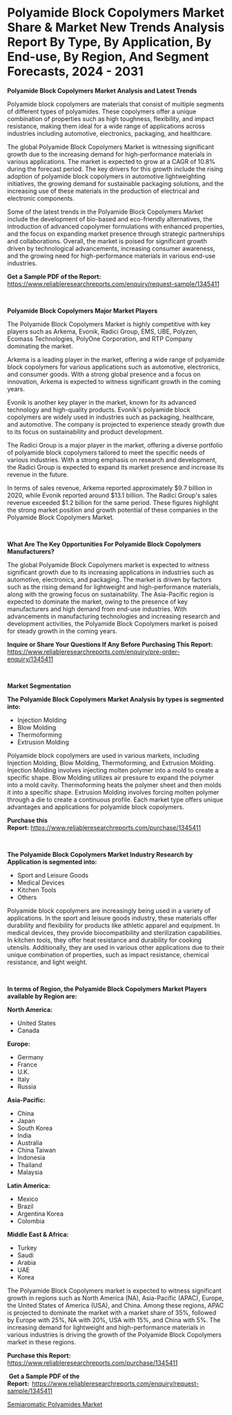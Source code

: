 <p><h1>Polyamide Block Copolymers Market Share & Market New Trends Analysis Report By Type, By Application, By End-use, By Region, And Segment Forecasts, 2024 - 2031</h1></p><p><strong>Polyamide Block Copolymers Market Analysis and Latest Trends</strong></p>
<p><p>Polyamide block copolymers are materials that consist of multiple segments of different types of polyamides. These copolymers offer a unique combination of properties such as high toughness, flexibility, and impact resistance, making them ideal for a wide range of applications across industries including automotive, electronics, packaging, and healthcare.</p><p>The global Polyamide Block Copolymers Market is witnessing significant growth due to the increasing demand for high-performance materials in various applications. The market is expected to grow at a CAGR of 10.8% during the forecast period. The key drivers for this growth include the rising adoption of polyamide block copolymers in automotive lightweighting initiatives, the growing demand for sustainable packaging solutions, and the increasing use of these materials in the production of electrical and electronic components.</p><p>Some of the latest trends in the Polyamide Block Copolymers Market include the development of bio-based and eco-friendly alternatives, the introduction of advanced copolymer formulations with enhanced properties, and the focus on expanding market presence through strategic partnerships and collaborations. Overall, the market is poised for significant growth driven by technological advancements, increasing consumer awareness, and the growing need for high-performance materials in various end-use industries.</p></p>
<p><strong>Get a Sample PDF of the Report:&nbsp;</strong> <a href="https://www.reliableresearchreports.com/enquiry/request-sample/1345411">https://www.reliableresearchreports.com/enquiry/request-sample/1345411</a></p>
<p>&nbsp;</p>
<p><strong>Polyamide Block Copolymers Major Market Players</strong></p>
<p><p>The Polyamide Block Copolymers Market is highly competitive with key players such as Arkema, Evonik, Radici Group, EMS, UBE, Polyzen, Ecomass Technologies, PolyOne Corporation, and RTP Company dominating the market. </p><p>Arkema is a leading player in the market, offering a wide range of polyamide block copolymers for various applications such as automotive, electronics, and consumer goods. With a strong global presence and a focus on innovation, Arkema is expected to witness significant growth in the coming years.</p><p>Evonik is another key player in the market, known for its advanced technology and high-quality products. Evonik's polyamide block copolymers are widely used in industries such as packaging, healthcare, and automotive. The company is projected to experience steady growth due to its focus on sustainability and product development.</p><p>The Radici Group is a major player in the market, offering a diverse portfolio of polyamide block copolymers tailored to meet the specific needs of various industries. With a strong emphasis on research and development, the Radici Group is expected to expand its market presence and increase its revenue in the future.</p><p>In terms of sales revenue, Arkema reported approximately $9.7 billion in 2020, while Evonik reported around $13.1 billion. The Radici Group's sales revenue exceeded $1.2 billion for the same period. These figures highlight the strong market position and growth potential of these companies in the Polyamide Block Copolymers Market.</p></p>
<p>&nbsp;</p>
<p><strong>What Are The Key Opportunities For Polyamide Block Copolymers Manufacturers?</strong></p>
<p><p>The global Polyamide Block Copolymers market is expected to witness significant growth due to its increasing applications in industries such as automotive, electronics, and packaging. The market is driven by factors such as the rising demand for lightweight and high-performance materials, along with the growing focus on sustainability. The Asia-Pacific region is expected to dominate the market, owing to the presence of key manufacturers and high demand from end-use industries. With advancements in manufacturing technologies and increasing research and development activities, the Polyamide Block Copolymers market is poised for steady growth in the coming years.</p></p>
<p><strong>Inquire or Share Your Questions If Any Before Purchasing This Report:</strong> <a href="https://www.reliableresearchreports.com/enquiry/pre-order-enquiry/1345411">https://www.reliableresearchreports.com/enquiry/pre-order-enquiry/1345411</a></p>
<p>&nbsp;</p>
<p><strong>Market Segmentation</strong></p>
<p><strong>The Polyamide Block Copolymers Market Analysis by types is segmented into:</strong></p>
<p><ul><li>Injection Molding</li><li>Blow Molding</li><li>Thermoforming</li><li>Extrusion Molding</li></ul></p>
<p><p>Polyamide block copolymers are used in various markets, including Injection Molding, Blow Molding, Thermoforming, and Extrusion Molding. Injection Molding involves injecting molten polymer into a mold to create a specific shape. Blow Molding utilizes air pressure to expand the polymer into a mold cavity. Thermoforming heats the polymer sheet and then molds it into a specific shape. Extrusion Molding involves forcing molten polymer through a die to create a continuous profile. Each market type offers unique advantages and applications for polyamide block copolymers.</p></p>
<p><strong>Purchase this Report:&nbsp;</strong><a href="https://www.reliableresearchreports.com/purchase/1345411">https://www.reliableresearchreports.com/purchase/1345411</a></p>
<p>&nbsp;</p>
<p><strong>The Polyamide Block Copolymers Market Industry Research by Application is segmented into:</strong></p>
<p><ul><li>Sport and Leisure Goods</li><li>Medical Devices</li><li>Kitchen Tools</li><li>Others</li></ul></p>
<p><p>Polyamide block copolymers are increasingly being used in a variety of applications. In the sport and leisure goods industry, these materials offer durability and flexibility for products like athletic apparel and equipment. In medical devices, they provide biocompatibility and sterilization capabilities. In kitchen tools, they offer heat resistance and durability for cooking utensils. Additionally, they are used in various other applications due to their unique combination of properties, such as impact resistance, chemical resistance, and light weight.</p></p>
<p>&nbsp;</p>
<p><strong>In terms of Region, the Polyamide Block Copolymers Market Players available by Region are:</strong></p>
<p>
    <p> <strong> North America: </strong>
        <ul>
            <li>United States</li>
            <li>Canada</li>
        </ul>
        </p> 
    <p> <strong> Europe: </strong>
        <ul>
            <li>Germany</li>
            <li>France</li>
            <li>U.K.</li>
            <li>Italy</li>
            <li>Russia</li>
        </ul>
        </p> 
    <p> <strong> Asia-Pacific: </strong>
        <ul>
            <li>China</li>
            <li>Japan</li>
            <li>South Korea</li>
            <li>India</li>
            <li>Australia</li>
            <li>China Taiwan</li>
            <li>Indonesia</li>
            <li>Thailand</li>
            <li>Malaysia</li>
        </ul>
        </p> 
    <p> <strong> Latin America: </strong>
        <ul>
            <li>Mexico</li>
            <li>Brazil</li>
            <li>Argentina Korea</li>
            <li>Colombia</li>
        </ul>
        </p> 
    <p> <strong> Middle East & Africa: </strong>
        <ul>
            <li>Turkey</li>
            <li>Saudi</li>
            <li>Arabia</li>
            <li>UAE</li>
            <li>Korea</li>
        </ul>
    </p>
    </p>
<p><p>The Polyamide Block Copolymers market is expected to witness significant growth in regions such as North America (NA), Asia-Pacific (APAC), Europe, the United States of America (USA), and China. Among these regions, APAC is projected to dominate the market with a market share of 35%, followed by Europe with 25%, NA with 20%, USA with 15%, and China with 5%. The increasing demand for lightweight and high-performance materials in various industries is driving the growth of the Polyamide Block Copolymers market in these regions.</p></p>
<p><strong>Purchase this Report: </strong><a href="https://www.reliableresearchreports.com/purchase/1345411">https://www.reliableresearchreports.com/purchase/1345411</a></p>
<p>&nbsp;<strong>Get a Sample PDF of the Report:&nbsp;&nbsp;</strong><a href="https://www.reliableresearchreports.com/enquiry/request-sample/1345411">https://www.reliableresearchreports.com/enquiry/request-sample/1345411</a></p>
<p><strong></strong></p>
<p><p><a href="https://github.com/nancykennedykellievqfqt2/Market-Research-Report-List-1/blob/main/semiaromatic-polyamides-market.md">Semiaromatic Polyamides Market</a></p></p>